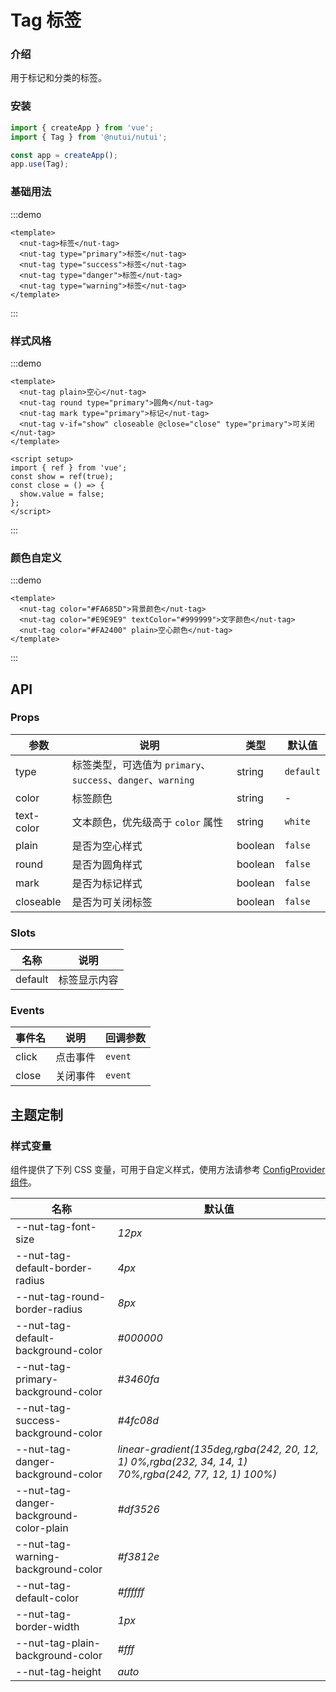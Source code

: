 # Tag 标签

### 介绍

用于标记和分类的标签。

### 安装

```js
import { createApp } from 'vue';
import { Tag } from '@nutui/nutui';

const app = createApp();
app.use(Tag);
```

### 基础用法

:::demo

```vue
<template>
  <nut-tag>标签</nut-tag>
  <nut-tag type="primary">标签</nut-tag>
  <nut-tag type="success">标签</nut-tag>
  <nut-tag type="danger">标签</nut-tag>
  <nut-tag type="warning">标签</nut-tag>
</template>
```

:::

### 样式风格

:::demo

```vue
<template>
  <nut-tag plain>空心</nut-tag>
  <nut-tag round type="primary">圆角</nut-tag>
  <nut-tag mark type="primary">标记</nut-tag>
  <nut-tag v-if="show" closeable @close="close" type="primary">可关闭</nut-tag>
</template>

<script setup>
import { ref } from 'vue';
const show = ref(true);
const close = () => {
  show.value = false;
};
</script>
```

:::

### 颜色自定义

:::demo

```vue
<template>
  <nut-tag color="#FA685D">背景颜色</nut-tag>
  <nut-tag color="#E9E9E9" textColor="#999999">文字颜色</nut-tag>
  <nut-tag color="#FA2400" plain>空心颜色</nut-tag>
</template>
```

:::

## API

### Props

| 参数 | 说明 | 类型 | 默认值 |
| --- | --- | --- | --- |
| type | 标签类型，可选值为 `primary`、`success`、`danger`、`warning` | string | `default` |
| color | 标签颜色 | string | - |
| text-color | 文本颜色，优先级高于 `color` 属性 | string | `white` |
| plain | 是否为空心样式 | boolean | `false` |
| round | 是否为圆角样式 | boolean | `false` |
| mark | 是否为标记样式 | boolean | `false` |
| closeable | 是否为可关闭标签 | boolean | `false` |

### Slots

| 名称 | 说明 |
| --- | --- |
| default | 标签显示内容 |

### Events

| 事件名 | 说明 | 回调参数 |
| --- | --- | --- |
| click | 点击事件 | `event` |
| close | 关闭事件 | `event` |

## 主题定制

### 样式变量

组件提供了下列 CSS 变量，可用于自定义样式，使用方法请参考 [ConfigProvider 组件](#/zh-CN/component/configprovider)。

| 名称 | 默认值 |
| --- | --- |
| --nut-tag-font-size | _12px_ |
| --nut-tag-default-border-radius | _4px_ |
| --nut-tag-round-border-radius | _8px_ |
| --nut-tag-default-background-color | _#000000_ |
| --nut-tag-primary-background-color | _#3460fa_ |
| --nut-tag-success-background-color | _#4fc08d_ |
| --nut-tag-danger-background-color | _linear-gradient(135deg,rgba(242, 20, 12, 1) 0%,rgba(232, 34, 14, 1) 70%,rgba(242, 77, 12, 1) 100%)_ |
| --nut-tag-danger-background-color-plain | _#df3526_ |
| --nut-tag-warning-background-color | _#f3812e_ |
| --nut-tag-default-color | _#ffffff_ |
| --nut-tag-border-width | _1px_ |
| --nut-tag-plain-background-color | _#fff_ |
| --nut-tag-height | _auto_ |
